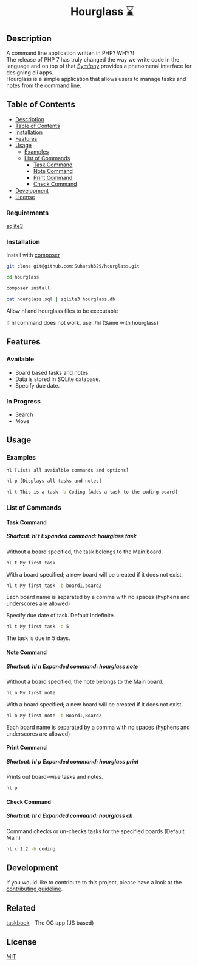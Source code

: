 <h1 align="center">Hourglass &#8987;</h1>

## Description

A command line application written in PHP? WHY?!  
The release of PHP 7 has truly changed the way we write code in the language and on top of that [Symfony](https://symfony.com/) provides a phenomenal interface for designing cli apps.  
Hourglass is a simple application that allows users to manage tasks and notes from the command line. 

## Table of Contents

<!--ts-->
   * [Description](#description)
   * [Table of Contents](#table-of-contents)
   * [Installation](#installation)
   * [Features](#features)
   * [Usage](#usage)
      * [Examples](#examples)
      * [List of Commands](#list-of-commands)
        * [Task Command](#task-command)
        * [Note Command](#note-command)
        * [Print Command](#print-command)
        * [Check Command](#check-command)
   * [Development](#development)
   * [License](#license)
<!--te-->

### Requirements

[sqlite3](https://www.sqlite.org/index.html)

### Installation

Install with [composer](https://getcomposer.org/)  

```bash
git clone git@github.com:Suharsh329/hourglass.git

cd hourglass

composer install

cat hourglass.sql | sqlite3 hourglass.db
```

Allow hl and hourglass files to be executable  

If hl command does not work, use ./hl (Same with hourglass)

## Features

### Available

* Board based tasks and notes.
* Data is stored in SQLite database.
* Specify due date.

### In Progress

* Search
* Move

## Usage

### Examples

```bash
hl [Lists all avaialble commands and options]  

hl p [Displays all tasks and notes]  

hl t This is a task -b Coding [Adds a task to the coding board]
```

### List of Commands

#### Task Command  
##### Shortcut: hl t Expanded command: hourglass task  
Without a board specified, the task belongs to the Main board.
```bash
hl t My first task
```

With a board specified; a new board will be created if it does not exist.
```bash
hl t My first task -b board1,board2
```
Each board name is separated by a comma with no spaces (hyphens and underscores are allowed)  

Specify due date of task. Default Indefinite.  
```bash
hl t My first task -d 5
```
The task is due in 5 days.

#### Note Command  
##### Shortcut: hl n Expanded command: hourglass note  
Without a board specified, the note belongs to the Main board.
```bash
hl n My first note
```

With a board specified; a new board will be created if it does not exist.
```bash
hl n My first note -b Board1,Board2
```
Each board name is separated by a comma with no spaces (hyphens and underscores are allowed)  

#### Print Command  
##### Shortcut: hl p Expanded command: hourglass print  
Prints out board-wise tasks and notes.
```bash
hl p
```

#### Check Command
##### Shortcut: hl c Expanded command: hourglass ch
Command checks or un-checks tasks for the specified boards (Default Main)
```bash
hl c 1,2 -b coding
```

## Development

If you would like to contribute to this project, please have a look at the [contributing guideline](https://github.com/Suharsh329/hourglass/blob/master/contributing.md).

## Related 

[taskbook](https://github.com/klaussinani/taskbook) - The OG app (JS based)

## License

[MIT](https://github.com/Suharsh329/hourglass/blob/master/LICENSE)
